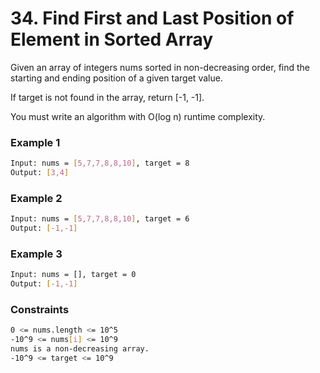 # 34. Find First and Last Position of Element in Sorted Array

Given an array of integers nums sorted in non-decreasing order, find the starting and ending position of a given target value.

If target is not found in the array, return [-1, -1].

You must write an algorithm with O(log n) runtime complexity.

### Example 1
```sh
Input: nums = [5,7,7,8,8,10], target = 8
Output: [3,4]
```

### Example 2
```sh
Input: nums = [5,7,7,8,8,10], target = 6
Output: [-1,-1]
```

### Example 3
```sh
Input: nums = [], target = 0
Output: [-1,-1]
```

### Constraints
```sh
0 <= nums.length <= 10^5
-10^9 <= nums[i] <= 10^9
nums is a non-decreasing array.
-10^9 <= target <= 10^9
```
